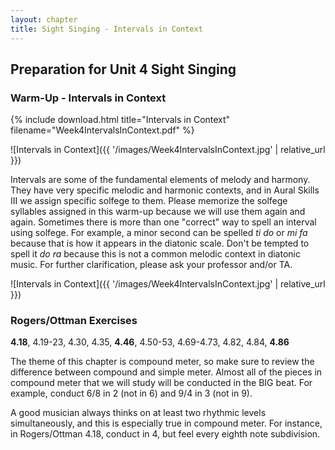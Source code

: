 ```yaml
---
layout: chapter
title: Sight Singing - Intervals in Context
---
```


## Preparation for Unit 4 Sight Singing

### Warm-Up - Intervals in Context

{% include download.html title="Intervals in Context" filename="Week4IntervalsInContext.pdf" %}

![Intervals in Context]({{ '/images/Week4IntervalsInContext.jpg' | relative_url }})

Intervals are some of the fundamental elements of melody and harmony. They have very specific melodic and harmonic contexts, and in Aural Skills III we assign specific solfege to them. Please memorize the solfege syllables assigned in this warm-up because we will use them again and again. Sometimes there is more than one "correct" way to spell an interval using solfege. For example, a minor second can be spelled *ti do* or *mi fa* because that is how it appears in the diatonic scale. Don't be tempted to spell it *do ra* because this is not a common melodic context in diatonic music. For further clarification, please ask your professor and/or TA.

![Intervals in Context]({{ '/images/Week4IntervalsInContext.jpg' | relative_url }})

### Rogers/Ottman Exercises

**4.18**, 4.19-23, 4.30, 4.35, **4.46**, 4.50-53, 4.69-4.73, 4.82, 4.84, **4.86** 

The theme of this chapter is compound meter, so make sure to review the difference between compound and simple meter. Almost all of the pieces in compound meter that we will study will be conducted in the BIG beat. For example, conduct 6/8 in 2 (not in 6) and 9/4 in 3 (not in 9).

A good musician always thinks on at least two rhythmic levels simultaneously, and this is especially true in compound meter. For instance, in Rogers/Ottman 4.18, conduct in 4, but feel every eighth note subdivision.